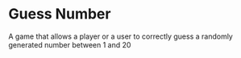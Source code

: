 # Guess Number

A game that allows a player or a user to correctly guess a randomly generated number between 1 and 20

